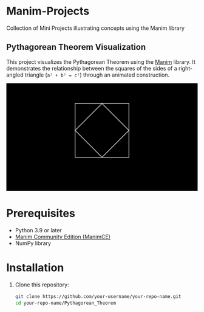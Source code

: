 # Manim-Projects
Collection of Mini Projects illustrating concepts using the Manim library

## Pythagorean Theorem Visualization

This project visualizes the Pythagorean Theorem using the [Manim](https://www.manim.community/) library. It demonstrates the relationship between the squares of the sides of a right-angled triangle (`a² + b² = c²`) through an animated construction.

![DEMO](gifs/Pythagorean_theorem.gif)
# Prerequisites

- Python 3.9 or later
- [Manim Community Edition (ManimCE)](https://docs.manim.community/en/stable/installation.html)
- NumPy library

# Installation

1. Clone this repository:
   ```bash
   git clone https://github.com/your-username/your-repo-name.git
   cd your-repo-name/Pythagorean_Theorem